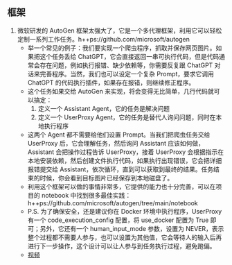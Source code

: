 ## 框架

1. 微软研发的 AutoGen 框架太强大了，它是一个多代理框架，利用它可以轻松定制一系列工作任务。h++ps://github.com/microsoft/autogen
    - 举一个常见的例子：我们要实现一个爬虫程序，抓取并保存网页图片。如果把这个任务丢给 ChatGPT，它会直接返回一串可执行代码，但是代码通常会存在问题，例如执行报错、缺少依赖等，你需要反复跟 ChatGPT 对话来完善程序。当然，我们也可以设定一个复杂 Prompt，要求它调用 ChatGPT 的代码执行插件，如果存在报错，则继续修正程序。
    - 这个任务如果交给 AutoGen 来实现，将会变得无比简单，几行代码就可以搞定：
        1. 定义一个 Assistant Agent，它的任务是解决问题
        2. 定义一个 UserProxy Agent，它的任务是替代人询问问题，同时在本地执行程序
    - 这两个 Agent 都不需要给他们设置 Prompt。当我们把爬虫任务交给 UserProxy 后，它会理解任务，然后询问 Assistant 应该如何做，Assistant 会把操作过程告诉 UserProxy，接着 UserProxy 会根据指示在本地安装依赖，然后创建文件执行代码，如果执行出现错误，它会把详细报错提交给 Assistant，依次循环，直到可以获取到最终的结果。任务结束的时候，你会看到目标图片已经保存到本地磁盘了。
    - 利用这个框架可以做的事情非常多，它提供的能力也十分完善，可以在项目的 notebook 中找到很多最佳实践：h++ps://github.com/microsoft/autogen/tree/main/notebook
    - P.S. 为了确保安全，还是建议你在 Docker 环境中执行程序，UserProxy 有一个 code_execution_config 配置，将 use_docker 配置为 True 即可；另外，它还有一个 human_input_mode 参数，设置为 NEVER，表示整个过程都不需要人参与，也可以设置为其他值，它会等待人的输入后再进行下一步操作，这个设计可以让人参与到任务执行过程，避免跑偏。
    - [视频](https://video.weibo.com/show?fid=1034:4956079881125938)





















